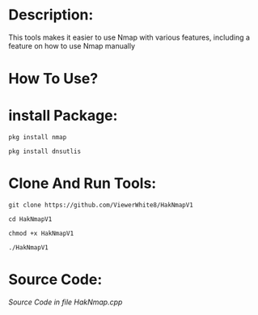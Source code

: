 # Description:
This tools makes it easier to use Nmap with various features, including a feature on how to use Nmap manually

# How To Use?

# install Package:
```
pkg install nmap
```
```
pkg install dnsutlis
```

# Clone And Run Tools:
```
git clone https://github.com/ViewerWhite8/HakNmapV1
```
```
cd HakNmapV1
```
```
chmod +x HakNmapV1
```
```
./HakNmapV1
```

# Source Code:
*Source Code in file HakNmap.cpp*

